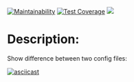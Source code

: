 [![Maintainability](https://api.codeclimate.com/v1/badges/a99a88d28ad37a79dbf6/maintainability)](https://codeclimate.com/github/VladFiliucov/frontend-project-lvl2)
[![Test Coverage](https://api.codeclimate.com/v1/badges/9342f5e640a6c0131db4/test_coverage)](https://codeclimate.com/github/VladFiliucov/frontend-project-lvl2/test_coverage)
[![](https://github.com/vladfiliucov/frontend-project-lvl2/workflows/CI/badge.svg)](https://github.com/VladFiliucov/frontend-project-lvl2/actions)

# Description:

Show difference between two config files:

[![asciicast](https://asciinema.org/a/iBIbLaQWo33WiSNAvLS3xxbvd.svg)](https://asciinema.org/a/iBIbLaQWo33WiSNAvLS3xxbvd?autoplay=1&theme=solarized-light)
